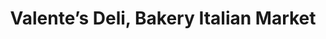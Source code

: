 ---
title: "Valente’s Deli, Bakery Italian Market"
url: /westminster/valentes-deli-bakery-italian-market/
shop: supermarket
---